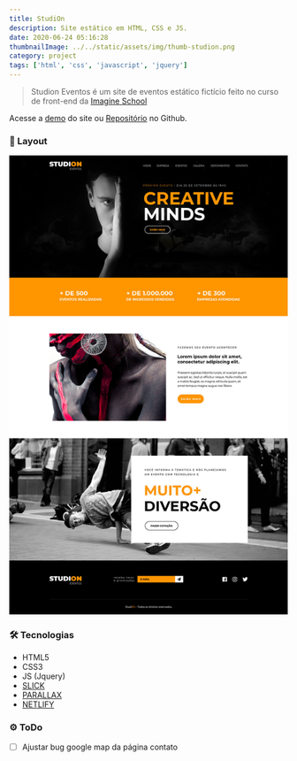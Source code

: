 ```yaml
---
title: StudiOn
description: Site estático em HTML, CSS e JS.
date: 2020-06-24 05:16:28
thumbnailImage: ../../static/assets/img/thumb-studion.png
category: project
tags: ['html', 'css', 'javascript', 'jquery']
---
```


> Studion Eventos é um site de eventos estático fictício feito no curso de front-end da [Imagine School](http://imagineschool.com.br/)

Acesse a [demo](https://studion.netlify.app) do site ou [Repositório](https://github.com/GuiSAlmeida/studion) no Github.

### 🎨 Layout
![Layout](../../static/assets/img/studion-layout.jpg)

### 🛠️ **Tecnologias**

-   HTML5
-   CSS3
-   JS (Jquery)
-   [SLICK](http://kenwheeler.github.io/slick/)
-   [PARALLAX](http://pixelcog.github.io/parallax.js/)
-   [NETLIFY](https://www.netlify.com/)

### ⚙️ **ToDo**

-   [ ] Ajustar bug google map da página contato
